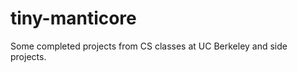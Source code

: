 tiny-manticore
==============

Some completed projects from CS classes at UC Berkeley and side projects.
